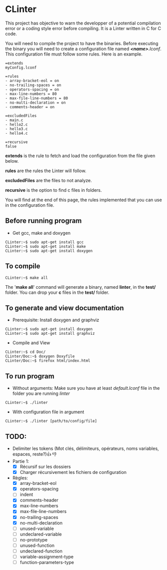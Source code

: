 # CLinter

This project has objective to warn the developper of a potential compilation error or a coding style error before compiling. It is a Linter written in C for C code.

You will need to compile the project to have the binaries. Before executing the binary you will need to create a configuration file named ***\<name\>**.lconf*. This configuration file must follow some rules. Here is an example.

    =extends
    myConfig.lconf
    
    =rules
    - array-bracket-eol = on
    - no-trailing-spaces = on
    - operators-spacing = on
    - max-line-numbers = 80
    - max-file-line-numbers = 80
    - no-multi-declaration = on
    - comments-header = on
    
    =excludedFiles
    - main.c
    - hello2.c
    - hello3.c
    - hello4.c
    
    =recursive
    false
    
**extends** is the rule to fetch and load the configuration from the file given below.

**rules** are the rules the Linter will follow.

**excludedFiles** are the files to not analyze.

**recursive** is the option to find c files in folders.

You will find at the end of this page, the rules implemented that you can use in the configuration file.

## Before running program

- Get gcc, make and doxygen

```console
CLinter:~$ sudo apt-get install gcc
CLinter:~$ sudo apt-get install make
CLinter:~$ sudo apt-get install doxygen
```

## To compile

```console
CLinter:~$ make all
```

The '**make all**' command will generate a binary, named **linter**, in the **test/** folder. You can drop your **c** files in the **test/** folder.

## To generate and view documentation

- Prerequisite: Install doxygen and graphviz 

```console
CLinter:~$ sudo apt-get install doxygen
CLinter:~$ sudo apt-get install graphviz
```

- Compile and View

```console
CLinter:~$ cd Doc/
CLinter/Doc:~$ doxygen Doxyfile
CLinter/Doc:~$ firefox html/index.html
```

## To run program

- Without arguments: Make sure you have at least *default.lconf* file in the folder you are running *linter*

```console
CLinter:~$ ./linter
```

- With configuration file in argument

```console
CLinter:~$ ./linter [path/to/config/file]
```

## TODO:

- Delimiter les tokens (Mot clés, délimiteurs, opérateurs, noms variables, espaces, reste?):+1: :-1:
- Partie 1:
  - [x] Récursif sur les dossiers
  - [x] Charger récursivement les fichiers de configuration
- Règles:
  - [x] array-bracket-eol
  - [x] operators-spacing 
  - [ ] indent
  - [x] comments-header
  - [x] max-line-numbers
  - [x] max-file-line-numbers
  - [x] no-trailing-spaces
  - [x] no-multi-declaration
  - [ ] unused-variable
  - [ ] undeclared-variable
  - [ ] no-prototype
  - [ ] unused-function
  - [ ] undeclared-function
  - [ ] variable-assignment-type
  - [ ] function-parameters-type
